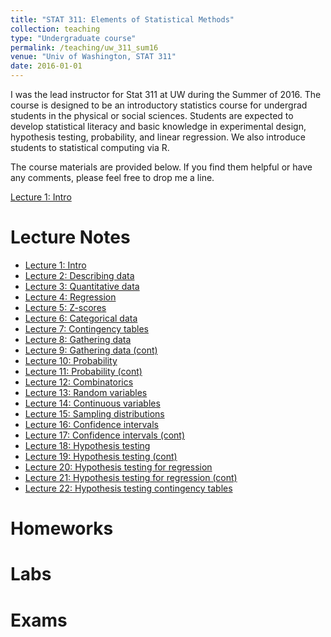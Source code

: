 ```yaml
---
title: "STAT 311: Elements of Statistical Methods"
collection: teaching
type: "Undergraduate course"
permalink: /teaching/uw_311_sum16
venue: "Univ of Washington, STAT 311"
date: 2016-01-01
---
```

I was the lead instructor for Stat 311 at UW during the Summer of 2016. The course is designed to be an introductory statistics course for undergrad students in the physical or social sciences. 
Students are expected to develop statistical literacy and basic knowledge in experimental design, hypothesis testing, probability, and linear regression. We also introduce students to statistical computing via R.

The course materials are provided below. If you find them helpful or have any comments, please feel free to drop me a line. 

[Lecture 1: Intro](files/courses/stat311_uw/lectures/lecture1_intro.pdf)

Lecture Notes
======

+ [Lecture 1: Intro](files/courses/stat311_uw/lectures/lecture1_intro.pdf)
+ [Lecture 2: Describing data](files/courses/stat311_uw/lectures/lecture2_describing_data)
+ [Lecture 3: Quantitative data](files/courses/stat311_uw/lectures/lecture3_quantitative_Var.pdf)
+ [Lecture 4: Regression](files/courses/stat311_uw/lectures/lecture4_regression.pdf)
+ [Lecture 5: Z-scores](files/courses/stat311_uw/lectures/lecture5_zscores.pdf)
+ [Lecture 6: Categorical data](files/courses/stat311_uw/lectures/lecture6_bivariate_categorical.pdf)
+ [Lecture 7: Contingency tables](files/courses/stat311_uw/lectures/lecture7_contingency_tables_cont.pdf)
+ [Lecture 8: Gathering data](files/courses/stat311_uw/lectures/lecture8_gathering_data.pdf)
+ [Lecture 9: Gathering data (cont) ](files/courses/stat311_uw/lectures/lecture9_gathering_data.pdf)
+ [Lecture 10: Probability](files/courses/stat311_uw/lectures/lecture10_probability.pdf)
+ [Lecture 11: Probability (cont)](files/courses/stat311_uw/lectures/lecture11_probability_cont.pdf)
+ [Lecture 12: Combinatorics](files/courses/stat311_uw/lectures/lecture12_counting_rules.pdf)
+ [Lecture 13: Random variables](files/courses/stat311_uw/lectures/lecture13_randomvariables.pdf)
+ [Lecture 14: Continuous variables](files/courses/stat311_uw/lectures/lecture14_continuous_rv.pdf)
+ [Lecture 15: Sampling distributions](files/courses/stat311_uw/lectures/lecture15_sampling_dist.pdf)
+ [Lecture 16: Confidence intervals](files/courses/stat311_uw/lectures/lecture16_confidence_int.pdf)
+ [Lecture 17: Confidence intervals (cont)](files/courses/stat311_uw/lectures/lecture17_confidence_int_means.pdf)
+ [Lecture 18: Hypothesis testing](files/courses/stat311_uw/lectures/lecture18_hypothesis_testing.pdf)
+ [Lecture 19: Hypothesis testing (cont)](files/courses/stat311_uw/lectures/lecture19_hypothesis_testing_cont.pdf)
+ [Lecture 20: Hypothesis testing for regression](files/courses/stat311_uw/lectures/lecture20_hypothesis_testing_regression.pdf)
+ [Lecture 21: Hypothesis testing for regression (cont)](files/courses/stat311_uw/lectures/lecture21a_hypothesis_testing_regression.pdf.pdf)
+ [Lecture 22: Hypothesis testing contingency tables](files/courses/stat311_uw/lectures/lecture21b_hypothesis_testing_tables.pdf)

Homeworks
======

Labs
======

Exams
======


